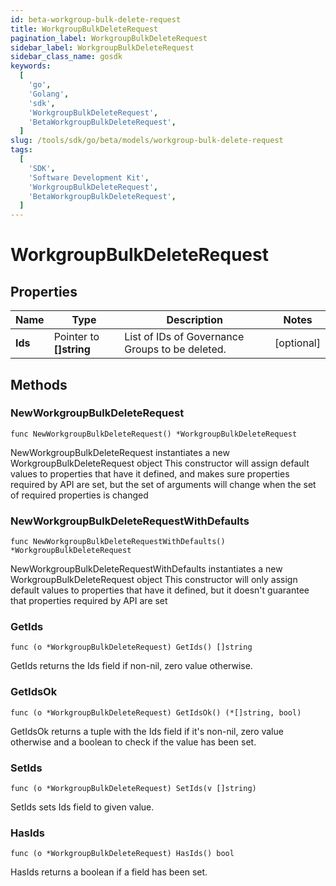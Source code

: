 ```yaml
---
id: beta-workgroup-bulk-delete-request
title: WorkgroupBulkDeleteRequest
pagination_label: WorkgroupBulkDeleteRequest
sidebar_label: WorkgroupBulkDeleteRequest
sidebar_class_name: gosdk
keywords:
  [
    'go',
    'Golang',
    'sdk',
    'WorkgroupBulkDeleteRequest',
    'BetaWorkgroupBulkDeleteRequest',
  ]
slug: /tools/sdk/go/beta/models/workgroup-bulk-delete-request
tags:
  [
    'SDK',
    'Software Development Kit',
    'WorkgroupBulkDeleteRequest',
    'BetaWorkgroupBulkDeleteRequest',
  ]
---
```


# WorkgroupBulkDeleteRequest

## Properties

| Name | Type | Description | Notes |
| --- | --- | --- | --- |
| **Ids** | Pointer to **[]string** | List of IDs of Governance Groups to be deleted. | [optional] |

## Methods

### NewWorkgroupBulkDeleteRequest

`func NewWorkgroupBulkDeleteRequest() *WorkgroupBulkDeleteRequest`

NewWorkgroupBulkDeleteRequest instantiates a new WorkgroupBulkDeleteRequest object This constructor will assign default values to properties that have it defined, and makes sure properties required by API are set, but the set of arguments will change when the set of required properties is changed

### NewWorkgroupBulkDeleteRequestWithDefaults

`func NewWorkgroupBulkDeleteRequestWithDefaults() *WorkgroupBulkDeleteRequest`

NewWorkgroupBulkDeleteRequestWithDefaults instantiates a new WorkgroupBulkDeleteRequest object This constructor will only assign default values to properties that have it defined, but it doesn't guarantee that properties required by API are set

### GetIds

`func (o *WorkgroupBulkDeleteRequest) GetIds() []string`

GetIds returns the Ids field if non-nil, zero value otherwise.

### GetIdsOk

`func (o *WorkgroupBulkDeleteRequest) GetIdsOk() (*[]string, bool)`

GetIdsOk returns a tuple with the Ids field if it's non-nil, zero value otherwise and a boolean to check if the value has been set.

### SetIds

`func (o *WorkgroupBulkDeleteRequest) SetIds(v []string)`

SetIds sets Ids field to given value.

### HasIds

`func (o *WorkgroupBulkDeleteRequest) HasIds() bool`

HasIds returns a boolean if a field has been set.
